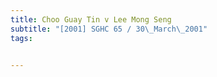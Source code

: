```yaml
---
title: Choo Guay Tin v Lee Mong Seng 
subtitle: "[2001] SGHC 65 / 30\_March\_2001"
tags:


---
```


